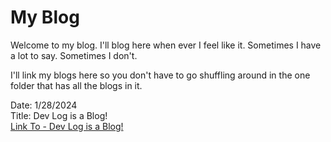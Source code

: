 # My Blog

Welcome to my blog. I'll blog here when ever I feel like it. Sometimes I have a lot to say. Sometimes I don't.

I'll link my blogs here so you don't have to go shuffling around in the one folder that has all the blogs in it.

Date: 1/28/2024<br>
Title: Dev Log is a Blog!<br>
[Link To - Dev Log is a Blog!](blogsByDate/blog-28Jan2024.md)
